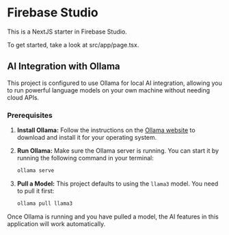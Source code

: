 # Firebase Studio

This is a NextJS starter in Firebase Studio.

To get started, take a look at src/app/page.tsx.

## AI Integration with Ollama

This project is configured to use Ollama for local AI integration, allowing you to run powerful language models on your own machine without needing cloud APIs.

### Prerequisites

1.  **Install Ollama:** Follow the instructions on the [Ollama website](https://ollama.com/) to download and install it for your operating system.

2.  **Run Ollama:** Make sure the Ollama server is running. You can start it by running the following command in your terminal:
    ```bash
    ollama serve
    ```

3.  **Pull a Model:** This project defaults to using the `llama3` model. You need to pull it first:
    ```bash
    ollama pull llama3
    ```

Once Ollama is running and you have pulled a model, the AI features in this application will work automatically.
